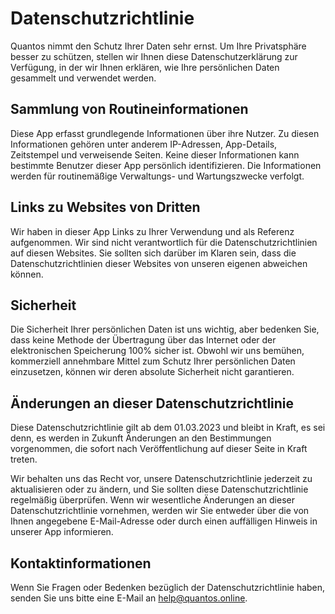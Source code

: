 # Datenschutzrichtlinie

Quantos nimmt den Schutz Ihrer Daten sehr ernst. Um Ihre Privatsphäre besser zu schützen, stellen wir Ihnen diese Datenschutzerklärung zur Verfügung, in der wir Ihnen erklären, wie Ihre persönlichen Daten gesammelt und verwendet werden.


## Sammlung von Routineinformationen

Diese App erfasst grundlegende Informationen über ihre Nutzer. Zu diesen Informationen gehören unter anderem IP-Adressen, App-Details, Zeitstempel und verweisende Seiten. Keine dieser Informationen kann bestimmte Benutzer dieser App persönlich identifizieren. Die Informationen werden für routinemäßige Verwaltungs- und Wartungszwecke verfolgt.


## Links zu Websites von Dritten

Wir haben in dieser App Links zu Ihrer Verwendung und als Referenz aufgenommen. Wir sind nicht verantwortlich für die Datenschutzrichtlinien auf diesen Websites. Sie sollten sich darüber im Klaren sein, dass die Datenschutzrichtlinien dieser Websites von unseren eigenen abweichen können.


## Sicherheit

Die Sicherheit Ihrer persönlichen Daten ist uns wichtig, aber bedenken Sie, dass keine Methode der Übertragung über das Internet oder der elektronischen Speicherung 100% sicher ist. Obwohl wir uns bemühen, kommerziell annehmbare Mittel zum Schutz Ihrer persönlichen Daten einzusetzen, können wir deren absolute Sicherheit nicht garantieren.


## Änderungen an dieser Datenschutzrichtlinie

Diese Datenschutzrichtlinie gilt ab dem 01.03.2023 und bleibt in Kraft, es sei denn, es werden in Zukunft Änderungen an den Bestimmungen vorgenommen, die sofort nach Veröffentlichung auf dieser Seite in Kraft treten.

Wir behalten uns das Recht vor, unsere Datenschutzrichtlinie jederzeit zu aktualisieren oder zu ändern, und Sie sollten diese Datenschutzrichtlinie regelmäßig überprüfen. Wenn wir wesentliche Änderungen an dieser Datenschutzrichtlinie vornehmen, werden wir Sie entweder über die von Ihnen angegebene E-Mail-Adresse oder durch einen auffälligen Hinweis in unserer App informieren.


## Kontaktinformationen

Wenn Sie Fragen oder Bedenken bezüglich der Datenschutzrichtlinie haben, senden Sie uns bitte eine E-Mail an help@quantos.online.

